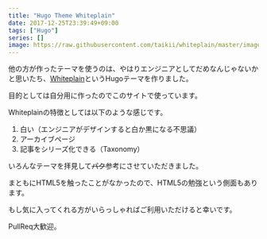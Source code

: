 ```yaml
---
title: "Hugo Theme Whiteplain"
date: 2017-12-25T23:39:49+09:00
tags: ["Hugo"]
series: []
image: https://raw.githubusercontent.com/taikii/whiteplain/master/images/screenshot.png
---
```

他の方が作ったテーマを使うのは、やはりエンジニアとしてだめなんじゃないかと思いたち、[Whiteplain](https://themes.gohugo.io/whiteplain/)というHugoテーマを作りました。
<!--more-->

目的としては自分用に作ったのでこのサイトで使っています。

Whiteplainの特徴としては以下のような感じです。

1. 白い（エンジニアがデザインすると白か黒になる不思議）
2. アーカイブページ
3. 記事をシリーズ化できる（Taxonomy）

いろんなテーマを拝見して~~パク~~参考にさせていただきました。

まともにHTML5を触ったことがなかったので、HTML5の勉強という側面もあります。

もし気に入ってくれる方がいらっしゃればご利用いただけると幸いです。

PullReq大歓迎。